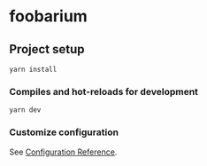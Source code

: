 # foobarium

## Project setup
```
yarn install
```

### Compiles and hot-reloads for development
```
yarn dev
```

### Customize configuration
See [Configuration Reference](https://cli.vuejs.org/config/).
